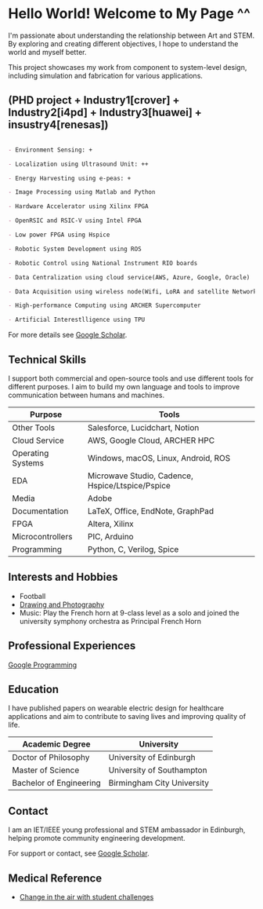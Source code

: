 # Hello World! Welcome to My Page ^^

I'm passionate about understanding the relationship between Art and STEM. By exploring and creating different objectives, I hope to understand the world and myself better.

This project showcases my work from component to system-level design, including simulation and fabrication for various applications.

## (PHD project + Industry1[crover] + Industry2[i4pd] + Industry3[huawei] + insustry4[renesas])
```markdown

- Environment Sensing: +  

- Localization using Ultrasound Unit: ++

- Energy Harvesting using e-peas: + 

- Image Processing using Matlab and Python

- Hardware Accelerator using Xilinx FPGA

- OpenRSIC and RSIC-V using Intel FPGA

- Low power FPGA using Hspice

- Robotic System Development using ROS

- Robotic Control using National Instrument RIO boards 

- Data Centralization using cloud service(AWS, Azure, Google, Oracle)

- Data Acquisition using wireless node(Wifi, LoRA and satellite Network)

- High-performance Computing using ARCHER Supercomputer

- Artificial Interestlligence using TPU

```

For more details see [Google Scholar](https://scholar.google.com/citations?user=N9f0ieAAAAAJ&hl=en).

## Technical Skills
I support both commercial and open-source tools and use different tools for different purposes. I aim to build my own language and tools to improve communication between humans and machines.

| Purpose            | Tools                                                         |
|--------------------|---------------------------------------------------------------|
| Other Tools        | Salesforce, Lucidchart, Notion                                |
| Cloud Service      | AWS, Google Cloud, ARCHER HPC                                 |
| Operating Systems  | Windows, macOS, Linux, Android, ROS                           |
| EDA                | Microwave Studio, Cadence, Hspice/Ltspice/Pspice              |
| Media              | Adobe                                                         |
| Documentation      | LaTeX, Office, EndNote, GraphPad                              |
| FPGA               | Altera, Xilinx                                                |
| Microcontrollers   | PIC, Arduino                                                  |
| Programming        | Python, C, Verilog, Spice                                     |

## Interests and Hobbies
- Football
- [Drawing and Photography](https://www.behance.net/fzwang)
- Music: Play the French horn at 9-class level as a solo and joined the university symphony orchestra as Principal French Horn 

## Professional Experiences
[Google Programming](https://sites.google.com/view/2021pix6/home)

## Education
I have published papers on wearable electric design for healthcare applications and aim to contribute to saving lives and improving quality of life.

| Academic Degree       | University                      |
|-----------------------|---------------------------------|
| Doctor of Philosophy  | University of Edinburgh         |
| Master of Science     | University of Southampton       |
| Bachelor of Engineering | Birmingham City University    |

## Contact
I am an IET/IEEE young professional and STEM ambassador in Edinburgh, helping promote community engineering development.

For support or contact, see [Google Scholar](https://scholar.google.com/citations?user=N9f0ieAAAAAJ&hl=en).

## Medical Reference
- [Change in the air with student challenges](https://ddi.ac.uk/change-in-the-air-with-student-challenges/)

